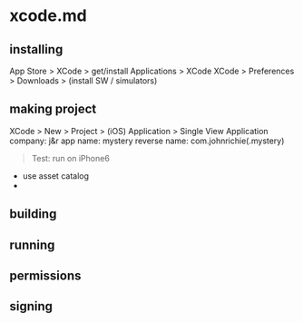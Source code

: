 # xcode.md

## installing
App Store > XCode > get/install
Applications > XCode
XCode > Preferences > Downloads > (install SW / simulators)

## making project
XCode > New > Project > (iOS) Application > Single View Application
company: j&r
app name: mystery
reverse name: com.johnrichie(.mystery)

> Test: run on iPhone6

* use asset catalog
* 

## building


## running


## permissions


## signing


